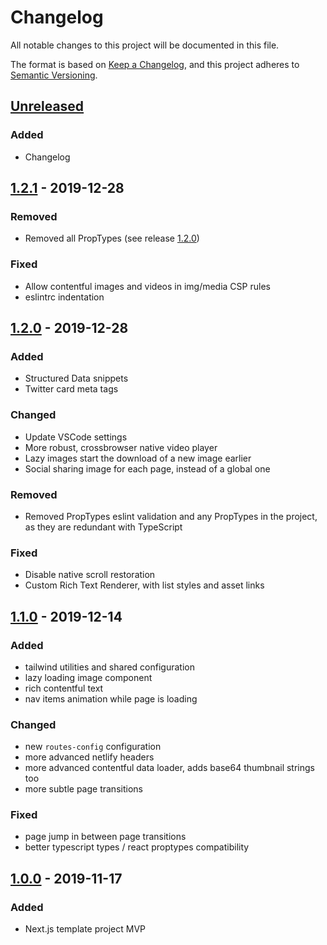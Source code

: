 # Changelog

All notable changes to this project will be documented in this file.

The format is based on [Keep a Changelog](https://keepachangelog.com/en/1.0.0/),
and this project adheres to [Semantic Versioning](https://semver.org/spec/v2.0.0.html).

## [Unreleased]

### Added

- Changelog

<!--
## [X.Y.X] - YYYY-MM-DD

### Added

for new features.

### Changed

for changes in existing functionality.

### Deprecated

for soon-to-be removed features.

### Removed

for now removed features.

### Fixed

for any bug fixes.

### Security

in case of vulnerabilities.
-->

## [1.2.1] - 2019-12-28

### Removed

- Removed all PropTypes (see release [1.2.0])

### Fixed

- Allow contentful images and videos in img/media CSP rules
- eslintrc indentation

## [1.2.0] - 2019-12-28

### Added

- Structured Data snippets
- Twitter card meta tags

### Changed

- Update VSCode settings
- More robust, crossbrowser native video player
- Lazy images start the download of a new image earlier
- Social sharing image for each page, instead of a global one

### Removed

- Removed PropTypes eslint validation and any PropTypes in the project, as they are redundant with TypeScript

### Fixed

- Disable native scroll restoration
- Custom Rich Text Renderer, with list styles and asset links

## [1.1.0] - 2019-12-14

### Added

- tailwind utilities and shared configuration
- lazy loading image component
- rich contentful text
- nav items animation while page is loading

### Changed

- new `routes-config` configuration
- more advanced netlify headers
- more advanced contentful data loader, adds base64 thumbnail strings too
- more subtle page transitions

### Fixed

- page jump in between page transitions
- better typescript types / react proptypes compatibility

## [1.0.0] - 2019-11-17

### Added

- Next.js template project MVP

[Unreleased]: https://github.com/ciampo/_nextjs-template/compare/v1.2.1...HEAD
[1.2.1]: https://github.com/ciampo/_nextjs-template/compare/v1.2.0...v1.2.1
[1.2.0]: https://github.com/ciampo/_nextjs-template/compare/v1.1.0...v1.2.0
[1.1.0]: https://github.com/ciampo/_nextjs-template/compare/v1.0.0...v1.1.0
[1.0.0]: https://github.com/ciampo/_nextjs-template/releases/tag/v1.0.0
